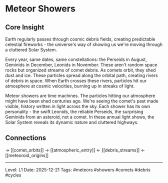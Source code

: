 # Meteor Showers

## Core Insight
Earth regularly passes through cosmic debris fields, creating predictable celestial fireworks - the universe's way of showing us we're moving through a cluttered Solar System.

Every year, same dates, same constellations: the Perseids in August, Geminids in December, Leonids in November. These aren't random space rocks but organized streams of comet debris. As comets orbit, they shed dust and ice. These particles spread along the orbital path, creating rivers of debris in space. When Earth crosses these rivers, particles hit our atmosphere at cosmic velocities, burning up in streaks of light.

Meteor showers are time machines. The particles hitting our atmosphere might have been shed centuries ago. We're seeing the comet's past made visible, history written in light across the sky. Each shower has its own personality - the swift Leonids, the reliable Perseids, the surprising Geminids from an asteroid, not a comet. In these annual light shows, the Solar System reveals its dynamic nature and cluttered highways.

## Connections
→ [[comet_orbits]]
→ [[atmospheric_entry]]
← [[debris_streams]]
← [[meteoroid_origins]]

---
Level: L1
Date: 2025-12-21
Tags: #meteors #showers #comets #debris #cycles